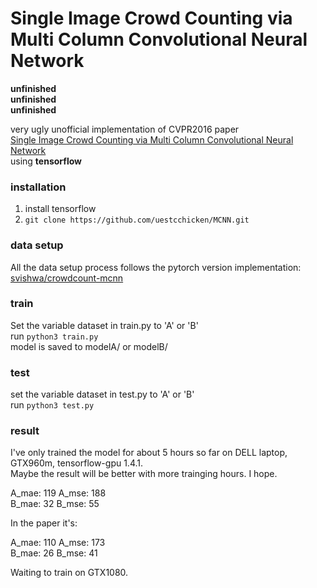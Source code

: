 # Single Image Crowd Counting via Multi Column Convolutional Neural Network

**unfinished**  
**unfinished**  
**unfinished**

very ugly unofficial implementation of CVPR2016 paper  
[Single Image Crowd Counting via Multi Column Convolutional Neural Network](https://www.cv-foundation.org/openaccess/content_cvpr_2016/papers/Zhang_Single-Image_Crowd_Counting_CVPR_2016_paper.pdf)  
using **tensorflow**

### installation

1. install tensorflow
2. ```git clone https://github.com/uestcchicken/MCNN.git```

### data setup

All the data setup process follows the pytorch version implementation:   
[svishwa/crowdcount-mcnn](https://github.com/svishwa/crowdcount-mcnn#data-setup)

### train 

Set the variable dataset in train.py to 'A' or 'B'  
run ```python3 train.py```  
model is saved to modelA/ or modelB/

### test 

set the variable dataset in test.py to 'A' or 'B'  
run ```python3 test.py```

### result

I've only trained the model for about 5 hours so far on DELL laptop, GTX960m, tensorflow-gpu 1.4.1.  
Maybe the result will be better with more trainging hours. I hope.

A_mae: 119 A_mse: 188  
B_mae: 32  B_mse: 55

In the paper it's:  

A_mae: 110 A_mse: 173  
B_mae: 26  B_mse: 41

Waiting to train on GTX1080.